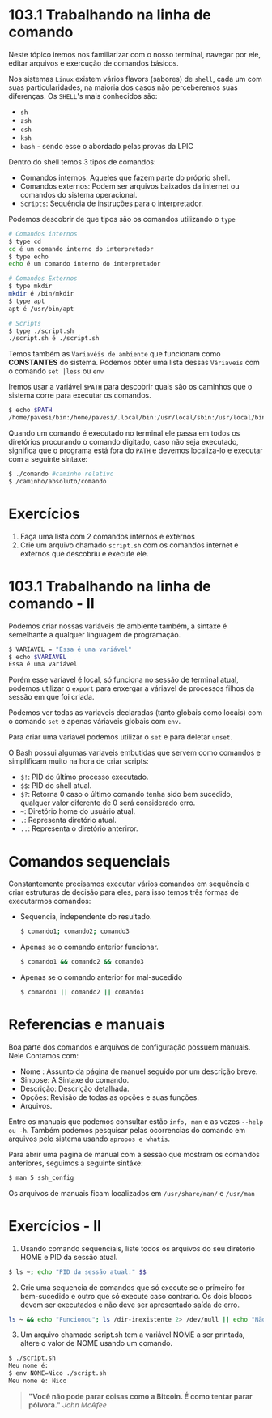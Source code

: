 # 103.1 Trabalhando na linha de comando 

Neste tópico iremos nos familiarizar com o nosso terminal, navegar por ele, editar arquivos e exercução de comandos básicos.

Nos  sistemas `Linux` existem vários flavors (sabores) de `shell`, cada um com suas particularidades, na maioria dos casos não perceberemos suas diferenças. Os `SHELL`'s mais conhecidos são:

- `sh` 
- `zsh`
- `csh`
- `ksh`
- `bash` - sendo esse o abordado pelas provas da LPIC



Dentro do shell temos 3 tipos de comandos:

- Comandos internos: Aqueles que fazem parte do próprio shell.
- Comandos externos: Podem ser arquivos baixados da internet ou comandos do sistema operacional.
- `Scripts`: Sequência de instruções para o interpretador.



Podemos descobrir de que tipos são os comandos utilizando o `type`

```bash
# Comandos internos
$ type cd
cd é um comando interno do interpretador
$ type echo
echo é um comando interno do interpretador

# Comandos Externos
$ type mkdir 
mkdir é /bin/mkdir
$ type apt 
apt é /usr/bin/apt

# Scripts
$ type ./script.sh 
./script.sh é ./script.sh


```



Temos também as `Variavéis de ambiente` que funcionam como **CONSTANTES** do sistema. Podemos obter uma lista dessas `Váriaveis` com o comando `set |less` ou `env`



Iremos usar a variável `$PATH` para descobrir quais são os caminhos que o sistema corre para executar os comandos.

```bash
$ echo $PATH
/home/pavesi/bin:/home/pavesi/.local/bin:/usr/local/sbin:/usr/local/bin:/usr/sbin:/usr/bin:/sbin:/bin:/usr/games:/usr/local/games:/snap/bin
```

Quando um comando é executado no terminal ele passa em todos os diretórios procurando o comando digitado, caso não seja executado, significa que o programa está fora do `PATH` e devemos localiza-lo e executar com a seguinte sintaxe:

```bash
$ ./comando #caminho relativo
$ /caminho/absoluto/comando
```



# Exercícios

1. Faça uma lista com 2 comandos internos e externos
2. Crie um arquivo chamado `script.sh` com os comandos internet e externos que descobriu e execute ele.





# 103.1 Trabalhando na linha de comando - II



Podemos criar nossas variáveis de ambiente também, a sintaxe é semelhante a qualquer linguagem de programação.

```bash
$ VARIAVEL = "Essa é uma variável"
$ echo $VARIAVEL
Essa é uma variável
```

Porém esse variavel é local, só funciona no sessão de terminal atual, podemos utilizar o `export` para enxergar a váriavel de processos filhos da sessão em que foi criada.



Podemos ver todas as variaveis declaradas (tanto globais como locais) com o comando `set` e apenas váriaveis globais com `env`.



Para criar uma variavel podemos utilizar o `set` e para deletar `unset`.



O Bash possui algumas variaveis embutidas que servem como comandos e simplificam muito na hora de criar scripts:



- `$!`: PID do último processo executado.
- `$$`: PID do shell atual.
- `$?`: Retorna 0 caso o último comando tenha sido bem sucedido, qualquer valor diferente de 0 será considerado erro.
- `~`: Diretório home do usuário atual.
- `.`:  Representa diretório atual.
- `..`: Representa o diretório anteriror.





# Comandos sequenciais

Constantemente precisamos executar vários comandos em sequência e criar estruturas de decisão para eles, para isso temos três formas de executarmos comandos:

- Sequencia, independente do resultado.

  ```bash
  $ comando1; comando2; comando3
  ```

- Apenas se o comando anterior funcionar. 

  ```bash
  $ comando1 && comando2 && comando3
  ```

- Apenas se o comando anterior for mal-sucedido

  ```bash
  $ comando1 || comando2 || comando3
  ```



# Referencias e manuais

Boa parte dos comandos e arquivos de configuração possuem manuais. Nele Contamos com:

- Nome :  Assunto da página de manuel seguido por um descrição breve.
- Sinopse: A Sintaxe do comando.
- Descrição: Descrição detalhada.
- Opções: Revisão de todas as opções e suas funções.
- Arquivos.

Entre os manuais que podemos consultar estão `info, man` e as vezes `--help ou -h`. Também podemos pesquisar pelas ocorrencias do comando em arquivos pelo sistema usando `apropos e whatis`.

Para abrir uma página de manual com a sessão que mostram os comandos anteriores, seguimos a seguinte sintáxe:

```bash
$ man 5 ssh_config
```

Os arquivos de manuais ficam localizados em `/usr/share/man/` e  `/usr/man`



# Exercícios - II



1.  Usando comando sequenciais, liste todos os arquivos do seu diretório HOME e PID da sessão atual.

```bash
$ ls ~; echo "PID da sessão atual:" $$
```

2.  Crie uma sequencia de comandos  que só execute se o primeiro for bem-sucedido e outro que só execute caso contrario.  Os dois blocos devem ser executados e não deve ser apresentado saída de erro.

```bash 
ls ~ && echo "Funcionou"; ls /dir-inexistente 2> /dev/null || echo "Não funcionou" 
```

3.  Um arquivo chamado script.sh tem a variável NOME a ser printada, altere o valor de NOME usando um comando.

```bash
$ ./script.sh 
Meu nome é: 
$ env NOME=Nico ./script.sh 
Meu nome é: Nico
```



> **"Você não pode parar coisas como a Bitcoin. É como tentar parar pólvora."** _John McAfee_

